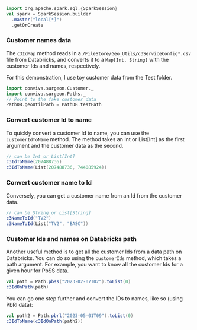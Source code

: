 ```scala mdoc
import org.apache.spark.sql.{SparkSession}
val spark = SparkSession.builder
  .master("local[*]")
  .getOrCreate
```

### Customer names data

The `c3IdMap` method reads in a
`/FileStore/Geo_Utils/c3ServiceConfig*.csv` file from Databricks, and converts
it to a `Map[Int, String]` with the customer Ids and names, respectively. 

For this demonstration, I use toy customer data from the Test folder. 

```scala mdoc
import conviva.surgeon.Customer._
import conviva.surgeon.Paths._
// Point to the fake customer data
PathDB.geoUtilPath = PathDB.testPath
```

### Convert customer Id to name

To quickly convert a customer Id to name, you can use the `customerIdToName`
method. The method takes an Int or List[Int] as the first argument and the
customer data as the second. 

```scala mdoc 
// can be Int or List[Int]
c3IdToName(207488736)
c3IdToName(List(207488736, 744085924))
```
### Convert customer name to Id

Conversely, you can get a customer name from an Id from the customer data. 

```scala mdoc 
// can be String or List[String]
c3NameToId("TV2")
c3NameToId(List("TV2", "BASC"))
```

### Customer Ids and names on Databricks path

Another useful method is to get all the customer Ids from a data path on
Databricks. You can do so using the `customerIds` method, which takes a path
argument.  For example, you want to know all the customer Ids for a given hour
for PbSS data. 

```scala mdoc
val path = Path.pbss("2023-02-07T02").toList(0)
c3IdOnPath(path)
```

You can go one step further and convert the IDs to names, like so (using PbRl
data):

```scala mdoc
val path2 = Path.pbrl("2023-05-01T09").toList(0)
c3IdToName(c3IdOnPath(path2))
```





